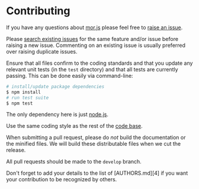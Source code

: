 # Contributing

If you have any questions about [mor.js][0] please feel free to [raise an issue][2].

Please [search existing issues][1] for the same feature and/or issue before raising a new issue. Commenting on an
existing issue is usually preferred over raising duplicate issues.

Ensure that all files confirm to the coding standards and that you update any relevant unit tests (in the `test`
directory) and that all tests are currently passing. This can be done easily via command-line:

``` bash
# install/update package dependencies
$ npm install
# run test suite
$ npm test
```

The only dependency here is just [node.js][3].

Use the same coding style as the rest of the [code base][0].

When submitting a pull request, please do *not* build the documentation or the minified files. We will build these
distributable files when we cut the release.

All pull requests should be made to the `develop` branch.

Don't forget to add your details to the list of [AUTHORS.md][4] if you want your contribution to be recognized by
others.

[0]: https://github.com/neocotic/mor.js
[1]: https://github.com/neocotic/mor.js/issues
[2]: https://github.com/neocotic/mor.js/issues/new
[3]: http://nodejs.org
[5]: https://github.com/neocotic/mor.js/blob/master/AUTHORS.md
